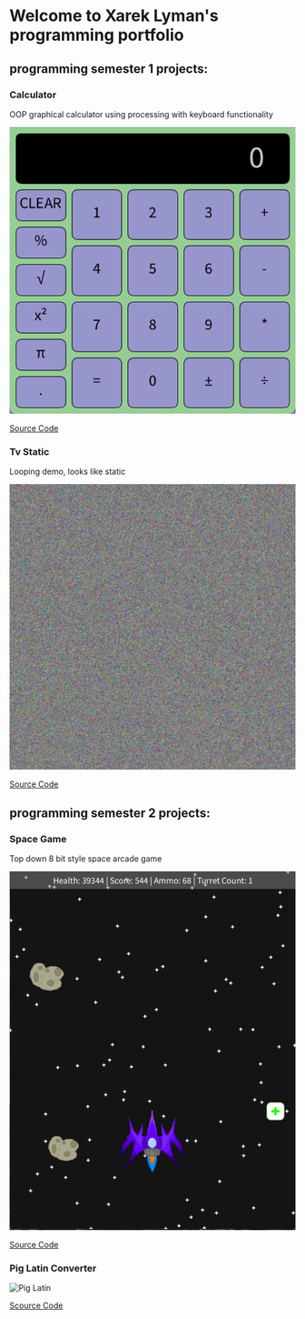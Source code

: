 # Welcome to Xarek Lyman's programming portfolio

## programming semester 1 projects:

### Calculator

OOP graphical calculator using processing with keyboard functionality

![Calculator](https://github.com/Benpoopsalot/computerprograming-2023/blob/main/images/claculator.png?raw=true)

[Source Code](https://github.com/Benpoopsalot/computerprograming-2023/tree/main/src/calculator)

### Tv Static

Looping demo, looks like static

![Static](https://github.com/Benpoopsalot/computerprograming-2023/blob/main/images/static.png?raw=true)

[Source Code](https://github.com/Benpoopsalot/computerprograming-2023/tree/main/src/Static)

## programming semester 2 projects:

### Space Game

Top down 8 bit style space arcade game

![Gameplay](https://github.com/Benpoopsalot/computerprograming-2023/blob/main/images/space_game.png?raw=true)

[Source Code](https://github.com/Benpoopsalot/computerprograming-2023/tree/main/src/space)

### Pig Latin Converter

![Pig Latin]()

[Scource Code](https://github.com/Benpoopsalot/computerprograming-2023/blob/main/src/Pig%20Latin/main.py)
